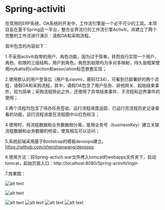 # Spring-activiti
  在常用的ERP系统、OA系统的开发中，工作流引擎是一个必不可少的工具。本项目旨在基于Spring这一平台，整合业界流行的工作流引擎Activiti，并建立了两个完整的工作流进行演示：请假OA和采购流程。

其中包含的内容如下：

1.不采用activiti自带的用户、角色功能，因为过于简单，转而自行实现一个用户、角色、权限的三级结构，用户到角色，角色到权限均为多对多映射，持久层框架使用mybatis的collection和association标签嵌套实现；

2.使用默认的用户登录后（用户名xiaomi，密码1234），可看到已部署好的两个流程，请假OA和采购流程，其中，请假OA包含了用户任务、排他网关、起始结束事件，较为简单；采购流程除此之外，还使用了异常结束事件、子流程和边界事件的使用；

3.两个流程均包含了待办任务签收、运行流程进度追踪、已运行完流程历史记录查看的功能，运行流程进度在流程图中以红色标注；

4.使用时，将流程数据和业务数据相分离，是用业务号（businessKey）建立关联流程数据和业务数据的桥梁，使其相互可以访问；

5.系统前端采用基于Bootstrap的模板devoops建立。https://github.com/shenzhanwang/devoops

6.使用方法：将Spring-activiti.war文件拷入tomcat的webapps文件夹下，启动tomcat，起始页面入口：http://localhost:8080/Spring-activiti/login

7.效果图：

 ![alt text](https://github.com/shenzhanwang/Spring-activiti/blob/master/%E6%88%AA%E5%9B%BE/2.jpg)
 
 ![alt text](https://github.com/shenzhanwang/Spring-activiti/blob/master/%E6%88%AA%E5%9B%BE/3.jpg)
 
  ![alt text](https://github.com/shenzhanwang/Spring-activiti/blob/master/%E6%88%AA%E5%9B%BE/4.jpg)
 ![alt text](https://github.com/shenzhanwang/Spring-activiti/blob/master/%E6%88%AA%E5%9B%BE/5.jpg)
  ![alt text](https://github.com/shenzhanwang/Spring-activiti/blob/master/%E6%88%AA%E5%9B%BE/6.jpg)
   ![alt text](https://github.com/shenzhanwang/Spring-activiti/blob/master/%E6%88%AA%E5%9B%BE/7.jpg)

